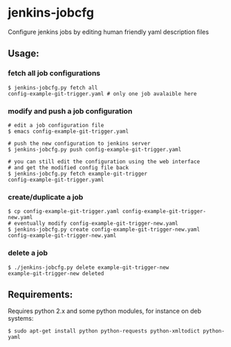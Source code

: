 # jenkins-jobcfg

Configure jenkins jobs by editing human friendly yaml description files

## Usage:

### fetch all job configurations

    $ jenkins-jobcfg.py fetch all
    config-example-git-trigger.yaml # only one job avalaible here

### modify and push a job configuration

    # edit a job configuration file
    $ emacs config-example-git-trigger.yaml

    # push the new configuration to jenkins server
    $ jenkins-jobcfg.py push config-example-git-trigger.yaml

    # you can still edit the configuration using the web interface
    # and get the modified config file back
    $ jenkins-jobcfg.py fetch example-git-trigger
    config-example-git-trigger.yaml

### create/duplicate a job

    $ cp config-example-git-trigger.yaml config-example-git-trigger-new.yaml
    # eventually modify config-example-git-trigger-new.yaml
    $ jenkins-jobcfg.py create config-example-git-trigger-new.yaml
    config-example-git-trigger-new.yaml

### delete a job

    $ ./jenkins-jobcfg.py delete example-git-trigger-new
    example-git-trigger-new deleted

## Requirements:

Requires python 2.x and some python modules, for instance on deb systems:

    $ sudo apt-get install python python-requests python-xmltodict python-yaml

